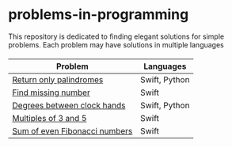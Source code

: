 # problems-in-programming

This repository is dedicated to finding elegant solutions for simple problems. Each problem may have solutions in multiple languages

####

| Problem	| Languages  	|
|---	|---	|
| [Return only palindromes](problems/palindromes/README.md) |   Swift, Python	   |
| [Find missing number](problems/missing_number/README.md) |   Swift	   |
| [Degrees between clock hands](problems/clock_hands/README.md) |   Swift, Python	   |
| [Multiples of 3 and 5](problems/multiples_of_3_and_5/README.md) |   Swift	   |
| [Sum of even Fibonacci numbers](problems/even_fibonacci/README.md) |   Swift	   |
